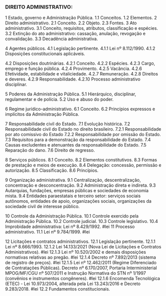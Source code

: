 ### DIREITO ADMINISTRATIVO: 
1 Estado, governo e Administração Pública. 
1.1 Conceitos. 
1.2 Elementos. 
2 Direito administrativo. 
2.1 Conceito. 
2.2 Objeto. 
2.3 Fontes. 
3 Ato administrativo. 
3.1 Conceito, requisitos, atributos, classificação e espécies. 
3.2 Extinção do ato administrativo: cassação, anulação, revogação e convalidação. 
3.3 Decadência administrativa. 

4 Agentes públicos. 
4.1 Legislação pertinente. 
4.1.1 Lei nº 8.112/1990. 
4.1.2 Disposições constitucionais aplicáveis. 

4.2 Disposições doutrinárias. 
4.2.1 Conceito. 
4.2.2 Espécies. 
4.2.3 Cargo, emprego e função pública. 
4.2.4 Provimento. 
4.2.5 Vacância. 
4.2.6 Efetividade, estabilidade e vitaliciedade. 
4.2.7 Remuneração. 
4.2.8 Direitos e deveres. 
4.2.9 Responsabilidade. 
4.2.10 Processo administrativo disciplinar. 

5 Poderes da Administração Pública. 
5.1 Hierárquico, disciplinar, regulamentar e de polícia. 
5.2 Uso e abuso do poder. 

6 Regime jurídico-administrativo. 
6.1 Conceito. 
6.2 Princípios expressos e implícitos da Administração Pública. 

7 Responsabilidade civil do Estado. 
7.1 Evolução histórica. 
7.2 Responsabilidade civil do Estado no direito brasileiro. 
7.2.1 Responsabilidade por ato comissivo do Estado 
7.2.2 Responsabilidade por omissão do Estado. 
7.3 Requisitos para a demonstração da responsabilidade do Estado. 
7.4 Causas excludentes e atenuantes da responsabilidade do Estado. 
7.5 Reparação do dano. 
7.6 Direito de regresso. 

8 Serviços públicos. 
8.1 Conceito. 
8.2 Elementos constitutivos. 
8.3 Formas de prestação e meios de execução. 
8.4 Delegação: concessão, permissão e autorização. 
8.5 Classificação. 
8.6 Princípios. 

9 Organização administrativa. 
9.1 Centralização, descentralização, concentração e desconcentração. 
9.2 Administração direta e indireta. 
9.3 Autarquias, fundações, empresas públicas e sociedades de economia mista. 
9.4 Entidades paraestatais e terceiro setor: serviços sociais autônomos, entidades de apoio, organizações sociais, organizações da sociedade civil de interesse público. 

10 Controle da Administração Pública. 
10.1 Controle exercido pela Administração Pública. 
10.2 Controle judicial. 
10.3 Controle legislativo. 
10.4 Improbidade administrativa: Lei nº 8.429/1992.  #lei
11 Processo administrativo. 
11.1 Lei nº 9.784/1999. #lei 

12 Licitações e contratos administrativos. 
12.1 Legislação pertinente. 
12.1.1 Lei nº 8.666/1993. 
12.1.2 Lei 14.133/2021  (Nova Lei de Licitações e Contratos Administrativos). #lei
12.1.3 Lei nº 10.520/2002 e demais disposições normativas relativas ao pregão. #lei
12.1.4 Decreto nº 7.892/2013 (sistema de registro de preços). #lei 
12.1.5 Lei nº 12.462/2011 (Regime Diferenciado de Contratações Públicas). Decreto nº 6.170/2007, Portaria Interministerial MPOG/MF/CGU nº 507/2011 e Instrução Normativa do STN nº 1/1997 (convênios e instrumentos congêneres). #lei
12.1.6 Encomenda Tecnológica (ETEC) - Lei 10.973/2004,  alterada pela Lei 13.243/2016 e Decreto 9.283/2018.  #lei
12.2 Fundamentos constitucionais.